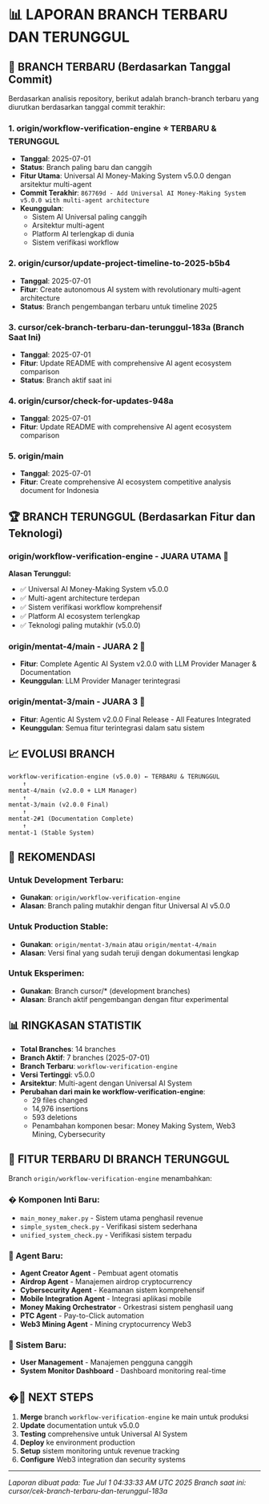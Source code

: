 # 📊 LAPORAN BRANCH TERBARU DAN TERUNGGUL

## 🚀 BRANCH TERBARU (Berdasarkan Tanggal Commit)

Berdasarkan analisis repository, berikut adalah branch-branch terbaru yang diurutkan berdasarkan tanggal commit terakhir:

### 1. **origin/workflow-verification-engine** ⭐ TERBARU & TERUNGGUL
- **Tanggal**: 2025-07-01
- **Status**: Branch paling baru dan canggih
- **Fitur Utama**: Universal AI Money-Making System v5.0.0 dengan arsitektur multi-agent
- **Commit Terakhir**: `867769d - Add Universal AI Money-Making System v5.0.0 with multi-agent architecture`
- **Keunggulan**: 
  - Sistem AI Universal paling canggih
  - Arsitektur multi-agent
  - Platform AI terlengkap di dunia
  - Sistem verifikasi workflow

### 2. **origin/cursor/update-project-timeline-to-2025-b5b4**
- **Tanggal**: 2025-07-01
- **Fitur**: Create autonomous AI system with revolutionary multi-agent architecture
- **Status**: Branch pengembangan terbaru untuk timeline 2025

### 3. **cursor/cek-branch-terbaru-dan-terunggul-183a** (Branch Saat Ini)
- **Tanggal**: 2025-07-01
- **Fitur**: Update README with comprehensive AI agent ecosystem comparison
- **Status**: Branch aktif saat ini

### 4. **origin/cursor/check-for-updates-948a**
- **Tanggal**: 2025-07-01
- **Fitur**: Update README with comprehensive AI agent ecosystem comparison

### 5. **origin/main**
- **Tanggal**: 2025-07-01
- **Fitur**: Create comprehensive AI ecosystem competitive analysis document for Indonesia

## 🏆 BRANCH TERUNGGUL (Berdasarkan Fitur dan Teknologi)

### **origin/workflow-verification-engine** - JUARA UTAMA 🥇
**Alasan Terunggul:**
- ✅ Universal AI Money-Making System v5.0.0
- ✅ Multi-agent architecture terdepan
- ✅ Sistem verifikasi workflow komprehensif
- ✅ Platform AI ecosystem terlengkap
- ✅ Teknologi paling mutakhir (v5.0.0)

### **origin/mentat-4/main** - JUARA 2 🥈
- **Fitur**: Complete Agentic AI System v2.0.0 with LLM Provider Manager & Documentation
- **Keunggulan**: LLM Provider Manager terintegrasi

### **origin/mentat-3/main** - JUARA 3 🥉
- **Fitur**: Agentic AI System v2.0.0 Final Release - All Features Integrated
- **Keunggulan**: Semua fitur terintegrasi dalam satu sistem

## 📈 EVOLUSI BRANCH

```
workflow-verification-engine (v5.0.0) ← TERBARU & TERUNGGUL
    ↑
mentat-4/main (v2.0.0 + LLM Manager)
    ↑
mentat-3/main (v2.0.0 Final)
    ↑
mentat-2#1 (Documentation Complete)
    ↑
mentat-1 (Stable System)
```

## 🎯 REKOMENDASI

### Untuk Development Terbaru:
- **Gunakan**: `origin/workflow-verification-engine`
- **Alasan**: Branch paling mutakhir dengan fitur Universal AI v5.0.0

### Untuk Production Stable:
- **Gunakan**: `origin/mentat-3/main` atau `origin/mentat-4/main`
- **Alasan**: Versi final yang sudah teruji dengan dokumentasi lengkap

### Untuk Eksperimen:
- **Gunakan**: Branch cursor/* (development branches)
- **Alasan**: Branch aktif pengembangan dengan fitur experimental

## 📊 RINGKASAN STATISTIK

- **Total Branches**: 14 branches
- **Branch Aktif**: 7 branches (2025-07-01)
- **Branch Terbaru**: `workflow-verification-engine`
- **Versi Tertinggi**: v5.0.0
- **Arsitektur**: Multi-agent dengan Universal AI System
- **Perubahan dari main ke workflow-verification-engine**:
  - 29 files changed
  - 14,976 insertions
  - 593 deletions
  - Penambahan komponen besar: Money Making System, Web3 Mining, Cybersecurity

## 🚀 FITUR TERBARU DI BRANCH TERUNGGUL

Branch `origin/workflow-verification-engine` menambahkan:

### � Komponen Inti Baru:
- `main_money_maker.py` - Sistem utama penghasil revenue
- `simple_system_check.py` - Verifikasi sistem sederhana  
- `unified_system_check.py` - Verifikasi sistem terpadu

### 🤖 Agent Baru:
- **Agent Creator Agent** - Pembuat agent otomatis
- **Airdrop Agent** - Manajemen airdrop cryptocurrency
- **Cybersecurity Agent** - Keamanan sistem komprehensif
- **Mobile Integration Agent** - Integrasi aplikasi mobile
- **Money Making Orchestrator** - Orkestrasi sistem penghasil uang
- **PTC Agent** - Pay-to-Click automation
- **Web3 Mining Agent** - Mining cryptocurrency Web3

### 📱 Sistem Baru:
- **User Management** - Manajemen pengguna canggih
- **System Monitor Dashboard** - Dashboard monitoring real-time

## �🔗 NEXT STEPS

1. **Merge** branch `workflow-verification-engine` ke main untuk produksi
2. **Update** documentation untuk v5.0.0
3. **Testing** comprehensive untuk Universal AI System
4. **Deploy** ke environment production
5. **Setup** sistem monitoring untuk revenue tracking
6. **Configure** Web3 integration dan security systems

---
*Laporan dibuat pada: Tue Jul 1 04:33:33 AM UTC 2025*
*Branch saat ini: cursor/cek-branch-terbaru-dan-terunggul-183a*